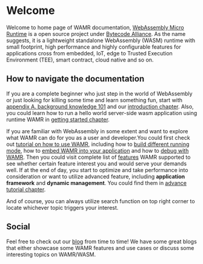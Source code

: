 # Welcome

Welcome to home page of WAMR documentation, [WebAssembly Micro Runtime](https://github.com/bytecodealliance/wasm-micro-runtime) is a open source project under [Bytecode Alliance](https://bytecodealliance.org/). As the name suggests, it is a lightweight standalone WebAssembly (WASM) runtime with small footprint, high performance and highly configurable features for applications cross from embedded, IoT, edge to Trusted Execution Environment (TEE), smart contract, cloud native and so on.

## How to navigate the documentation

If you are a complete beginner who just step in the world of WebAssembly or just looking for killing some time and learn something fun, start with [appendix A. background knowledge 101](appendix/background-knowledge.md) and our [introduction chapter](basics/introduction/README.md). Also, you could learn how to run a hello world server-side wasm application using runtime WAMR in [getting started chapter](basics/getting_started/README.md).

If you are familiar with WebAssembly in some extent and want to explore what WAMR can do for you as a user and developer.You could first check out [tutorial on how to use WAMR](tutorial/README.md), including how to [build different running mode](tutorial/build_tutorial/README.md), how to [embed WAMR into your application](tutorial/language_embedding/README.md) and how to [debug with WAMR](tutorial/debugging%26IDE_support/README.md). Then you could visit complete list of [features](features/demo_examples/README.md) WAMR supported to see whether certain feature interest you and would serve your demands well. If at the end of day, you start to optimize and take performance into consideration or want to utilize advanced feature, including **application framework** and **dynamic management**. You could find them in [advance tutorial chapter](advance_tutorial/README.md).

And of course, you can always utilize search function on top right corner to locate whichever topic triggers your interest.

## Social

Feel free to check out our [blog](https://bytecodealliance.github.io/wamr.dev/) from time to time! We have some great blogs that either showcase some WAMR features and use cases or discuss some interesting topics on WAMR/WASM.
